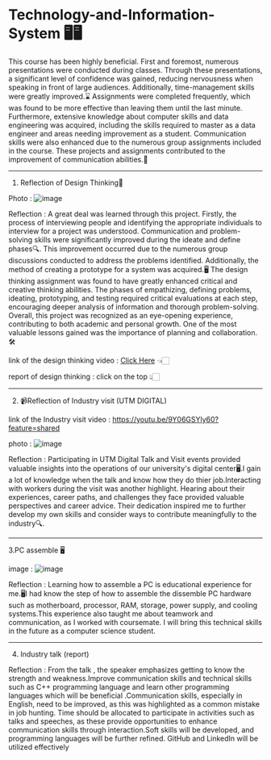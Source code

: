 # Technology-and-Information-System 🖥️🖥️

This course has been highly beneficial. First and foremost, numerous presentations were conducted during classes. Through these presentations, a significant level of confidence was gained, reducing nervousness when speaking in front of large audiences. Additionally, time-management skills were greatly improved.⌛ Assignments were completed frequently, which was found to be more effective than leaving them until the last minute. Furthermore, extensive knowledge about computer skills and data engineering was acquired, including the skills required to master as a data engineer and areas needing improvement as a student. Communication skills were also enhanced due to the numerous group assignments included in the course. These projects and assignments contributed to the improvement of communication abilities.💬

<hr>

1. Reflection of Design Thinking🌟 

Photo : ![image](https://github.com/user-attachments/assets/ca57b1d4-3ef0-4d54-8a2c-f73fdbd21d40)

Reflection : A great deal was learned through this project. Firstly, the process of interviewing people and identifying the appropriate individuals to interview for a project was understood. Communication and problem-solving skills were significantly improved during the ideate and define phases🔍. This improvement occurred due to the numerous group discussions conducted to address the problems identified. Additionally, the method of creating a prototype for a system was acquired.🖥️ The design thinking assignment was found to have greatly enhanced critical and creative thinking abilities. The phases of empathizing, defining problems, ideating, prototyping, and testing required critical evaluations at each step, encouraging deeper analysis of information and thorough problem-solving. Overall, this project was recognized as an eye-opening experience, contributing to both academic and personal growth. One of the most valuable lessons gained was the importance of planning and collaboration.🛠️

link of the design thinking video : [Click Here](https://youtu.be/QpE_PklSU8U?feature=shared) 👈🏻

report of design thinking : click on the top 👆🏻
<hr>

2. 📹Reflection of Industry visit (UTM DIGITAL)

link of the Industry visit video : https://youtu.be/9Y06GSYly60?feature=shared

photo : ![image](https://github.com/user-attachments/assets/d743755c-1c88-4141-9179-3677051c9bb3)

Reflection : Participating in UTM Digital Talk and Visit events provided valuable insights into the operations of our university's digital center🖥️.I gain a lot of knowledge when the talk and know how they do thier job.Interacting with workers during the visit was another highlight. Hearing about their experiences, career paths, and challenges they face provided valuable perspectives and career advice. Their dedication inspired me to further develop my own skills and consider ways to contribute meaningfully to the industry🔍.
<hr>

3.PC assemble 🖥️

image : ![image](https://github.com/user-attachments/assets/078a83d1-89ce-4c57-aa4e-32891690db62)


Reflection : Learning how to assemble a PC is educational experience for me.🖥️I had know the step of how to assemble the dissemble PC hardware such as motherboard, processor, RAM, storage, power supply, and cooling systems.This experience also taught me about teamwork and communication, as I worked with coursemate. I will bring this technical skills in the future as a computer science student.
<hr>

4. Industry talk (report)

Reflection : From the talk , the speaker emphasizes getting to know the strength and weakness.Improve communication skills and technical skills such as C++ programming language and learn other programming languages which will be beneficial .Communication skills, especially in English, need to be improved, as this was highlighted as a common mistake in job hunting. Time should be allocated to participate in activities such as talks and speeches, as these provide opportunities to enhance communication skills through interaction.Soft skills will be developed, and programming languages will be further refined. GitHub and LinkedIn will be utilized effectively





